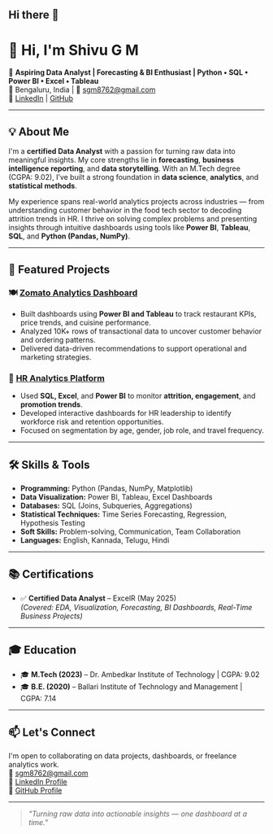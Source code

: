 ## Hi there 👋

<!--
**ShivuGM/ShivuGM** is a ✨ _special_ ✨ repository because its `README.md` (this file) appears on your GitHub profile.

Here are some ideas to get you started:

- 🔭 I’m currently working on ...
- 🌱 I’m currently learning ...
- 👯 I’m looking to collaborate on ...
- 🤔 I’m looking for help with ...
- 💬 Ask me about ...
- 📫 How to reach me: ...
- 😄 Pronouns: ...
- ⚡ Fun fact: ...
-->
# 👋 Hi, I'm Shivu G M

🎯 **Aspiring Data Analyst | Forecasting & BI Enthusiast | Python • SQL • Power BI • Excel • Tableau**  
📍 Bengaluru, India | 📧 sgm8762@gmail.com  
🔗 [LinkedIn](https://www.linkedin.com/in/shivu-g-m) | [GitHub](https://github.com/ShivuGM)

---

## 💡 About Me

I'm a **certified Data Analyst** with a passion for turning raw data into meaningful insights. My core strengths lie in **forecasting**, **business intelligence reporting**, and **data storytelling**. With an M.Tech degree (CGPA: 9.02), I’ve built a strong foundation in **data science**, **analytics**, and **statistical methods**.

My experience spans real-world analytics projects across industries — from understanding customer behavior in the food tech sector to decoding attrition trends in HR. I thrive on solving complex problems and presenting insights through intuitive dashboards using tools like **Power BI**, **Tableau**, **SQL**, and **Python (Pandas, NumPy)**.

---

## 🚀 Featured Projects

### 🍽️ [Zomato Analytics Dashboard](https://github.com/ShivuGM/Zomato-Analytics-Project)
- Built dashboards using **Power BI and Tableau** to track restaurant KPIs, price trends, and cuisine performance.
- Analyzed 10K+ rows of transactional data to uncover customer behavior and ordering patterns.
- Delivered data-driven recommendations to support operational and marketing strategies.

### 👥 [HR Analytics Platform](https://github.com/ShivuGM/HR-Analytics-Project)
- Used **SQL, Excel**, and **Power BI** to monitor **attrition, engagement**, and **promotion trends**.
- Developed interactive dashboards for HR leadership to identify workforce risk and retention opportunities.
- Focused on segmentation by age, gender, job role, and travel frequency.

---

## 🛠️ Skills & Tools

- **Programming:** Python (Pandas, NumPy, Matplotlib)
- **Data Visualization:** Power BI, Tableau, Excel Dashboards
- **Databases:** SQL (Joins, Subqueries, Aggregations)
- **Statistical Techniques:** Time Series Forecasting, Regression, Hypothesis Testing
- **Soft Skills:** Problem-solving, Communication, Team Collaboration
- **Languages:** English, Kannada, Telugu, Hindi

---

## 📚 Certifications

- ✅ **Certified Data Analyst** – ExcelR (May 2025)  
  *(Covered: EDA, Visualization, Forecasting, BI Dashboards, Real-Time Business Projects)*

---

## 🎓 Education

- 🎓 **M.Tech (2023)** – Dr. Ambedkar Institute of Technology | CGPA: 9.02  
- 🎓 **B.E. (2020)** – Ballari Institute of Technology and Management | CGPA: 7.14

---

## 📫 Let's Connect

I'm open to collaborating on data projects, dashboards, or freelance analytics work.  
📧 sgm8762@gmail.com  
🔗 [LinkedIn Profile](https://www.linkedin.com/in/shivu-g-m)  
🔗 [GitHub Profile](https://github.com/ShivuGM)

---

> _"Turning raw data into actionable insights — one dashboard at a time."_
